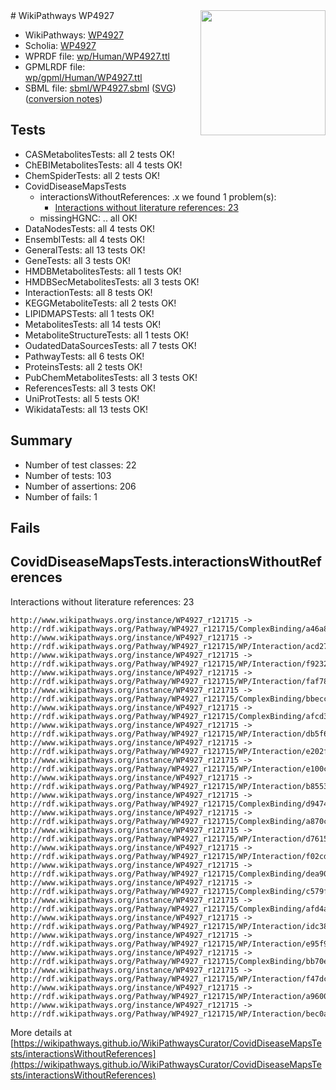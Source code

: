 <img style="float: right; width: 200px" src="../logo.png" />
# WikiPathways WP4927

* WikiPathways: [WP4927](https://identifiers.org/wikipathways:WP4927)
* Scholia: [WP4927](https://scholia.toolforge.org/wikipathways/WP4927)
* WPRDF file: [wp/Human/WP4927.ttl](../wp/Human/WP4927.ttl)
* GPMLRDF file: [wp/gpml/Human/WP4927.ttl](../wp/gpml/Human/WP4927.ttl)
* SBML file: [sbml/WP4927.sbml](../sbml/WP4927.sbml) ([SVG](../sbml/WP4927.svg)) ([conversion notes](../sbml/WP4927.txt))

## Tests
* CASMetabolitesTests: all 2 tests OK!
* ChEBIMetabolitesTests: all 4 tests OK!
* ChemSpiderTests: all 2 tests OK!
* CovidDiseaseMapsTests
    * interactionsWithoutReferences: .x we found 1 problem(s):
        * [Interactions without literature references: 23](#9701cd03)
    * missingHGNC: .. all OK!
* DataNodesTests: all 4 tests OK!
* EnsemblTests: all 4 tests OK!
* GeneralTests: all 13 tests OK!
* GeneTests: all 3 tests OK!
* HMDBMetabolitesTests: all 1 tests OK!
* HMDBSecMetabolitesTests: all 3 tests OK!
* InteractionTests: all 8 tests OK!
* KEGGMetaboliteTests: all 2 tests OK!
* LIPIDMAPSTests: all 1 tests OK!
* MetabolitesTests: all 14 tests OK!
* MetaboliteStructureTests: all 1 tests OK!
* OudatedDataSourcesTests: all 7 tests OK!
* PathwayTests: all 6 tests OK!
* ProteinsTests: all 2 tests OK!
* PubChemMetabolitesTests: all 3 tests OK!
* ReferencesTests: all 3 tests OK!
* UniProtTests: all 5 tests OK!
* WikidataTests: all 13 tests OK!


## Summary

* Number of test classes: 22
* Number of tests: 103
* Number of assertions: 206
* Number of fails: 1

## Fails

<a name="9701cd03" />

## CovidDiseaseMapsTests.interactionsWithoutReferences

Interactions without literature references: 23
```
http://www.wikipathways.org/instance/WP4927_r121715 -> http://rdf.wikipathways.org/Pathway/WP4927_r121715/ComplexBinding/a46a8
http://www.wikipathways.org/instance/WP4927_r121715 -> http://rdf.wikipathways.org/Pathway/WP4927_r121715/WP/Interaction/acd27
http://www.wikipathways.org/instance/WP4927_r121715 -> http://rdf.wikipathways.org/Pathway/WP4927_r121715/WP/Interaction/f9232
http://www.wikipathways.org/instance/WP4927_r121715 -> http://rdf.wikipathways.org/Pathway/WP4927_r121715/WP/Interaction/faf78
http://www.wikipathways.org/instance/WP4927_r121715 -> http://rdf.wikipathways.org/Pathway/WP4927_r121715/ComplexBinding/bbecc
http://www.wikipathways.org/instance/WP4927_r121715 -> http://rdf.wikipathways.org/Pathway/WP4927_r121715/ComplexBinding/afcd3
http://www.wikipathways.org/instance/WP4927_r121715 -> http://rdf.wikipathways.org/Pathway/WP4927_r121715/WP/Interaction/db5f6
http://www.wikipathways.org/instance/WP4927_r121715 -> http://rdf.wikipathways.org/Pathway/WP4927_r121715/WP/Interaction/e202f
http://www.wikipathways.org/instance/WP4927_r121715 -> http://rdf.wikipathways.org/Pathway/WP4927_r121715/WP/Interaction/e100c
http://www.wikipathways.org/instance/WP4927_r121715 -> http://rdf.wikipathways.org/Pathway/WP4927_r121715/WP/Interaction/b8553
http://www.wikipathways.org/instance/WP4927_r121715 -> http://rdf.wikipathways.org/Pathway/WP4927_r121715/ComplexBinding/d9474
http://www.wikipathways.org/instance/WP4927_r121715 -> http://rdf.wikipathways.org/Pathway/WP4927_r121715/ComplexBinding/a870c
http://www.wikipathways.org/instance/WP4927_r121715 -> http://rdf.wikipathways.org/Pathway/WP4927_r121715/WP/Interaction/d7615
http://www.wikipathways.org/instance/WP4927_r121715 -> http://rdf.wikipathways.org/Pathway/WP4927_r121715/WP/Interaction/f02cd
http://www.wikipathways.org/instance/WP4927_r121715 -> http://rdf.wikipathways.org/Pathway/WP4927_r121715/ComplexBinding/dea90
http://www.wikipathways.org/instance/WP4927_r121715 -> http://rdf.wikipathways.org/Pathway/WP4927_r121715/ComplexBinding/c579f
http://www.wikipathways.org/instance/WP4927_r121715 -> http://rdf.wikipathways.org/Pathway/WP4927_r121715/ComplexBinding/afd4a
http://www.wikipathways.org/instance/WP4927_r121715 -> http://rdf.wikipathways.org/Pathway/WP4927_r121715/WP/Interaction/idc381d3da
http://www.wikipathways.org/instance/WP4927_r121715 -> http://rdf.wikipathways.org/Pathway/WP4927_r121715/WP/Interaction/e95f9
http://www.wikipathways.org/instance/WP4927_r121715 -> http://rdf.wikipathways.org/Pathway/WP4927_r121715/ComplexBinding/bb70e
http://www.wikipathways.org/instance/WP4927_r121715 -> http://rdf.wikipathways.org/Pathway/WP4927_r121715/WP/Interaction/f47dc
http://www.wikipathways.org/instance/WP4927_r121715 -> http://rdf.wikipathways.org/Pathway/WP4927_r121715/WP/Interaction/a9600
http://www.wikipathways.org/instance/WP4927_r121715 -> http://rdf.wikipathways.org/Pathway/WP4927_r121715/WP/Interaction/bec0a
```

More details at [https://wikipathways.github.io/WikiPathwaysCurator/CovidDiseaseMapsTests/interactionsWithoutReferences](https://wikipathways.github.io/WikiPathwaysCurator/CovidDiseaseMapsTests/interactionsWithoutReferences)

